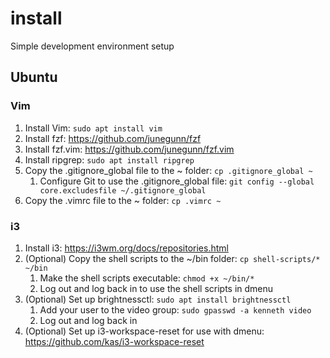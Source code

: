 # install
Simple development environment setup
## Ubuntu
### Vim
1. Install Vim: `sudo apt install vim`
1. Install fzf: https://github.com/junegunn/fzf
1. Install fzf.vim: https://github.com/junegunn/fzf.vim
1. Install ripgrep: `sudo apt install ripgrep`
1. Copy the .gitignore_global file to the ~ folder: `cp .gitignore_global ~`
   1. Configure Git to use the .gitignore_global file: `git config --global core.excludesfile ~/.gitignore_global`
1. Copy the .vimrc file to the ~ folder: `cp .vimrc ~`
### i3
1. Install i3: https://i3wm.org/docs/repositories.html
1. (Optional) Copy the shell scripts to the ~/bin folder: `cp shell-scripts/* ~/bin`
   1. Make the shell scripts executable: `chmod +x ~/bin/*`
   1. Log out and log back in to use the shell scripts in dmenu
1. (Optional) Set up brightnessctl: `sudo apt install brightnessctl`
   1. Add your user to the video group: `sudo gpasswd -a kenneth video`
   1. Log out and log back in
1. (Optional) Set up i3-workspace-reset for use with dmenu: https://github.com/kas/i3-workspace-reset
